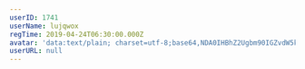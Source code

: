 ```yaml
---
userID: 1741
userName: lujqwox
regTime: 2019-04-24T06:30:00.000Z
avatar: 'data:text/plain; charset=utf-8;base64,NDA0IHBhZ2Ugbm90IGZvdW5kCg=='
userURL: null
---
```



